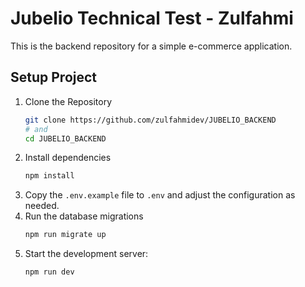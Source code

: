 # Jubelio Technical Test - Zulfahmi
This is the backend repository for a simple e-commerce application.

## Setup Project
1. Clone the Repository
    ```bash
    git clone https://github.com/zulfahmidev/JUBELIO_BACKEND
    # and
    cd JUBELIO_BACKEND
    ```
2. Install dependencies
    ```bash
    npm install
    ```
3. Copy the `.env.example` file to `.env` and adjust the configuration as needed.
4. Run the database migrations
    ```bash
    npm run migrate up
    ```
5. Start the development server:
    ```bash
    npm run dev
    ```